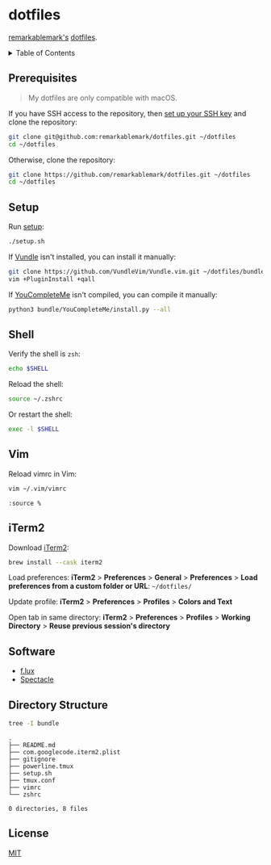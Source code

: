 # dotfiles

[remarkablemark's](https://b.remarkabl.org/github) [dotfiles](https://dotfiles.github.io/).

<details>
<summary>Table of Contents</summary>

- [Prerequisites](#prerequisites)
- [Setup](#setup)
- [Shell](#shell)
- [Vim](#vim)
- [iTerm2](#iterm2)
- [Software](#software)
- [Directory Structure](#directory-structure)
- [License](#license)

</details>

## Prerequisites

> My dotfiles are only compatible with macOS.

If you have SSH access to the repository, then [set up your SSH key](https://remarkablemark.org/blog/2020/04/13/avoid-ssh-passphrase/) and clone the repository:

```sh
git clone git@github.com:remarkablemark/dotfiles.git ~/dotfiles
cd ~/dotfiles
```

Otherwise, clone the repository:

```sh
git clone https://github.com/remarkablemark/dotfiles.git ~/dotfiles
cd ~/dotfiles
```

## Setup

Run [setup](https://github.com/remarkablemark/dotfiles/blob/master/setup.sh):

```sh
./setup.sh
```

If [Vundle](https://github.com/VundleVim/Vundle.vim) isn't installed, you can install it manually:

```sh
git clone https://github.com/VundleVim/Vundle.vim.git ~/dotfiles/bundle/Vundle.vim
vim +PluginInstall +qall
```

If [YouCompleteMe](https://github.com/ycm-core/YouCompleteMe) isn't compiled, you can compile it manually:

```sh
python3 bundle/YouCompleteMe/install.py --all
```

## Shell

Verify the shell is `zsh`:

```sh
echo $SHELL
```

Reload the shell:

```sh
source ~/.zshrc
```

Or restart the shell:

```sh
exec -l $SHELL
```

## Vim

Reload vimrc in Vim:

```sh
vim ~/.vim/vimrc
```

```vim
:source %
```

## iTerm2

Download [iTerm2](https://iterm2.com/):

```sh
brew install --cask iterm2
```

Load preferences: **iTerm2** > **Preferences** > **General** > **Preferences** > **Load preferences from a custom folder or URL**: `~/dotfiles/`

Update profile: **iTerm2** > **Preferences** > **Profiles** > **Colors and Text**

Open tab in same directory: **iTerm2** > **Preferences** > **Profiles** > **Working Directory** > **Reuse previous session's directory**

## Software

- [f.lux](https://justgetflux.com/)
- [Spectacle](https://www.spectacleapp.com/)

## Directory Structure

```sh
tree -I bundle
```

```
.
├── README.md
├── com.googlecode.iterm2.plist
├── gitignore
├── powerline.tmux
├── setup.sh
├── tmux.conf
├── vimrc
└── zshrc

0 directories, 8 files
```

## License

[MIT](LICENSE)
